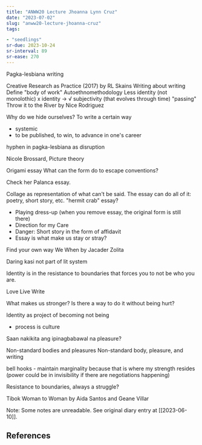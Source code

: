 ```yaml
---
title: "ANWW20 Lecture Jhoanna Lynn Cruz"
date: "2023-07-02"
slug: "anww20-lecture-jhoanna-cruz"
tags:

- "seedlings"
sr-due: 2023-10-24
sr-interval: 89
sr-ease: 270
---
```


Pagka-lesbiana writing

Creative Research as Practice (2017) by RL Skains
Writing about writing
Define "body of work"
Autoethnomethodology
Less identity (not monolothic)
x identity -> √ subjectivity (that evolves through time)
"passing"
Throw it to the River by Nice Rodriguez

Why do we hide ourselves?
To write a certain way
- systemic
- to be published, to win, to advance in one's career

hyphen in pagka-lesbiana as disruption

Nicole Brossard, Picture theory

Origami essay
What can the form do to escape conventions?

Check her Palanca essay.

Collage as representation of what can't be said.
The essay can do all of it: poetry, short story, etc.
"hermit crab" essay?
- Playing dress-up (when you remove essay, the original form is still there)
- Direction for my Care
- Danger: Short story in the form of affidavit
- Essay is what make us stay or stray?

Find your own way
We When by Jacader Zolita

Daring kasi not part of lit system

Identity is in the resistance to boundaries that forces you to not be who you are.

Love
Live
Write

What makes us stronger? Is there a way to do it without being hurt?

Identity as project of becoming not being
- process is culture

Saan nakikita ang ipinagbabawal na pleasure?

Non-standard bodies and pleasures
Non-standard body, pleasure, and writing

bell hooks - maintain marginality because that is where my strength resides
(power could be in invisibility if there are negotiations happening)

Resistance to boundaries, always a struggle?

Tibok
Woman to Woman by Aida Santos and Geane Villar

Note: Some notes are unreadable. See original diary entry at [[2023-06-10]].

## References